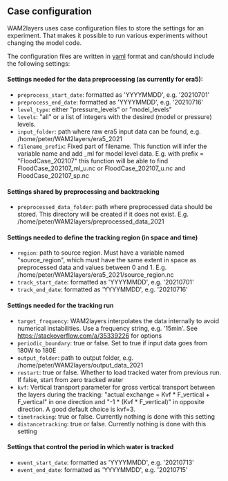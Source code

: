 ## Case configuration

WAM2layers uses case configuration files to store the settings for an
experiment. That makes it possible to run various experiments without changing
the model code.

The configuration files are written in [yaml]() format and can/should include the following settings:

#### Settings needed for the data preprocessing (as currently for era5):

- `preprocess_start_date`: formatted as 'YYYYMMDD', e.g. '20210701'
- `preprocess_end_date`: formatted as 'YYYYMMDD', e.g. '20210716'
- `level_type`: either "pressure_levels" or "model_levels"
- `levels`: "all" or a list of integers with the desired (model or pressure)
  levels.
- `input_folder`: path where raw era5 input data can be found, e.g.
  /home/peter/WAM2layers/era5_2021
- `filename_prefix`: Fixed part of filename. This function will infer the variable
  name and add _ml for model level data. E.g. with prefix = "FloodCase_202107"
  this function will be able to find FloodCase_202107_ml_u.nc or
  FloodCase_202107_u.nc and FloodCase_202107_sp.nc

#### Settings shared by preprocessing and backtracking
- `preprocessed_data_folder`: path where preprocessed data should be stored. This
  directory will be created if it does not exist. E.g.
  /home/peter/WAM2layers/preprocessed_data_2021

#### Settings needed to define the tracking region (in space and time)
- `region`: path to source region. Must have a variable named "source_region",
  which must have the same extent in space as preprocessed data and values
  between 0 and 1. E.g. /home/peter/WAM2layers/era5_2021/source_region.nc
- `track_start_date`: formatted as 'YYYYMMDD', e.g. '20210701'
- `track_end_date`: formatted as 'YYYYMMDD', e.g. '20210716'

#### Settings needed for the tracking run
- `target_frequency`: WAM2layers interpolates the data internally to avoid
  numerical instabilities. Use a frequency string, e.g. '15min'. See
  https://stackoverflow.com/a/35339226 for options
- `periodic_boundary`: true or false. Set to true if input data goes from 180W to
  180E
- `output_folder`: path to output folder, e.g.
  /home/peter/WAM2layers/output_data_2021
- `restart`: true or false. Whether to load tracked water from previous run. If
  false, start from zero tracked water
- `kvf`: Vertical transport parameter for gross vertical transport between the
  layers during the tracking: "actual exchange = Kvf * F_vertical + F_vertical"
  in one direction and "-1 * (Kvf * F_vertical)" in opposite direction. A good
  default choice is kvf=3.
- `timetracking`: true or false. Currently nothing is done with this setting
- `distancetracking`: true or false. Currently nothing is done with this setting

#### Settings that control the period in which water is tracked
- `event_start_date`: formatted as 'YYYYMMDD', e.g. '20210713'
- `event_end_date`: formatted as 'YYYYMMDD', e.g. '20210715'

